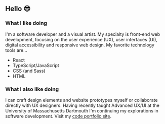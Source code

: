 ## Hello 😎

<!--
**alecthibodeau/alecthibodeau** is a ✨ _special_ ✨ repository because its `README.md` (this file) appears on your GitHub profile.

Here are some ideas to get you started:

- 🔭 I’m currently working on ...
- 🌱 I’m currently learning ...
- 👯 I’m looking to collaborate on ...
- 🤔 I’m looking for help with ...
- 💬 Ask me about ...
- 📫 How to reach me: ...
- 😄 Pronouns: ...
- ⚡ Fun fact: ...
-->

### What I like doing

I'm a software developer and a visual artist. My specialty is front-end web development, focusing on the user experience (UX), user interfaces (UI), digital accessibility and responsive web design. My favorite technology tools are&hellip;
- React
- TypeScript/JavaScript
- CSS (and Sass)
- HTML

### What I also like doing

I can craft design elements and website prototypes myself or collaborate directly with UX designers. Having recently taught Advanced UX/UI at the University of Massachusetts Dartmouth I'm continuing my explorations in software development. Visit my [code portfolio site](https://alect.me).
